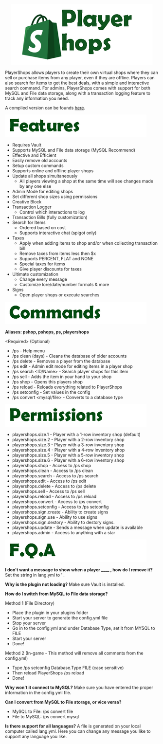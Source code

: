 <p align="center"><img src="media/Logo/Main.png" /></p>

PlayerShops allows players to create their own virtual shops where they can sell or purchase items from any player, even if they are offline. Players can also search for items to get the best deals, with a simple and interactive search command. For admins, PlayerShops comes with support for both MySQL and File data storage, along with a transaction logging feature to track any information you need.


A complied version can be founds [here](https://www.spigotmc.org/resources/58443/).



<img src="media/Text/Features.png" />

 - Requires Vault
 - Supports MySQL and File data storage (MySQL Recommend)
 - Effective and Efficient
 - Easily remove old accounts
 - Setup custom commands
 - Supports online and offline player shops
 - Update all shops simultaneously
    - All players viewing a shop at the same time will see changes made by any one else
 - Admin Mode for editing shops
 - Set different shop sizes using permissions
 - Creative Block
 - Transaction Logger
    - Control which interactions to log
 - Transaction Bills (fully customization)
 - Search for Items
    - Ordered based on cost
    - Supports interactive chat (spigot only)
 - Taxes
    - Apply when adding items to shop and/or when collecting transaction bill
    - Remove taxes from items less then $x
    - Supports PERCENT, FLAT and NONE
    - Special taxes for items
    - Give player discounts for taxes
 - Ultimate customization
    - Change every message
    - Customize lore/date/number formats & more
 - Signs
    - Open player shops or execute searches
   



<img src="media/Text/Commands.png" />

**Aliases: pshop, pshops, ps, playershops**

\<Required>  (Optional)

* /ps - Help menu
* /ps clean (days) - Cleans the database of older accounts
* /ps delete <player> -  Removes a player from the database
* /ps edit <player> - Admin edit mode for editing items in a player shop
* /ps search <ID/Name> - Search player shops for this item
* /ps sell <price> - Adds the item in your hand to your shop
* /ps shop <player> - Opens this players shop
* /ps reload - Reloads everything related to PlayerShops
* /ps setconfig - Set values in the config
* /ps convert <mysql/file> - Converts to a database type
    
    

<img src="media/Text/Permissions.png" />

* playershops.size.1 - Player with a 1-row inventory shop (default)
* playershops.size.2 - Player with a 2-row inventory shop
* playershops.size.3 - Player with a 3-row inventory shop
* playershops.size.4 - Player with a 4-row inventory shop
* playershops.size.5 - Player with a 5-row inventory shop
* playershops.size.6 - Player with a 6-row inventory shop
* playershops.shop - Access to /ps shop
* playershops.clean - Access to /ps clean
* playershops.search - Access to /ps search
* playershops.edit - Access to /ps edit
* playershops.delete - Access to /ps delete
* playershops.sell - Access to /ps sell
* playershops.reload - Access to /ps reload
* playershops.convert - Access to /ps convert
* playershops.setconfig - Access to /ps setconfig
* playershops.sign.create - Ability to create signs
* playershops.sign.use - Ability to use signs
* playershops.sign.destory - Ability to destory signs.
* playershops.update - Sends a message when update is available
* playershops.admin - Access to anything with a star
    


<img src="media/Text/FQA.png" />

**I don't want a message to show when a player ____ , how do I remove it?**
Set the string in lang.yml to ''.

**Why is the plugin not loading?**
Make sure Vault is installed.

**How do I switch from MySQL to File data storage?**

Method 1 (File Directory)
 - Place the plugin in your plugins folder
 - Start your server to generate the config.yml file
 - Stop your server
 - Go in to the config.yml and under Database Type, set it from MYSQL to FILE
 - Start your server
 - Done!
 
Method 2 (In-game - This method will remove all comments from the config.yml)
 - Type /ps setconfig Database.Type FILE (case sensitive)
 - Then reload PlayerShops /ps reload
 - Done!

**Why won't it connect to MySQL?**
Make sure you have entered the proper information in the config.yml file.

**Can I convert from MySQL to File storage, or vice versa?**
 - MySQL to File: /ps convert file
 - File to MySQL: /ps convert mysql

**Is there support for all languages?**
A file is generated on your local computer called lang.yml. Here you can change any message you like to support any language you like.
